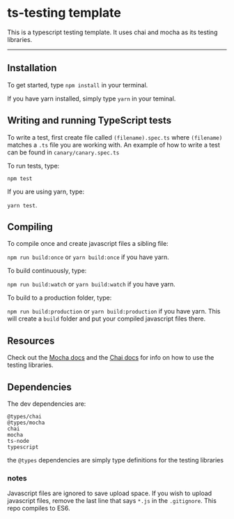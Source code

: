 # ts-testing template

This is a typescript testing template. It uses chai and mocha as its testing libraries.

---

## Installation

To get started, type `npm install` in your terminal.

If you have yarn installed, simply type `yarn` in your teminal.

## Writing and running TypeScript tests

To write a test, first create file called `(filename).spec.ts` where `(filename)` matches a `.ts` file you are working with. An example of how to write a test can be found in `canary/canary.spec.ts`

To run tests, type:

`npm test`

If you are using yarn, type:

`yarn test`.

## Compiling

To compile once and create javascript files a sibling file:

`npm run build:once` or `yarn build:once` if you have yarn.

To build continuously, type:

`npm run build:watch` or `yarn build:watch` if you have yarn.

To build to a production folder, type:

`npm run build:production` or `yarn build:production` if you have yarn. This will create a `build` folder and put your compiled javascript files there.

## Resources

Check out the [Mocha docs](https://mochajs.org/) and the [Chai docs](https://www.chaijs.com/) for info on how to use the testing libraries.

## Dependencies

The dev dependencies are:

```
@types/chai
@types/mocha
chai
mocha
ts-node
typescript
```

the `@types` dependencies are simply type definitions for the testing libraries

### notes

Javascript files are ignored to save upload space. If you wish to upload javascript files, remove the last line that says `*.js` in the `.gitignore`.
This repo compiles to ES6.
